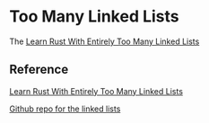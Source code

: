 # Too Many Linked Lists

The [Learn Rust With Entirely Too Many Linked Lists](https://rust-unofficial.github.io/too-many-lists/)





## Reference 

[Learn Rust With Entirely Too Many Linked Lists](https://rust-unofficial.github.io/too-many-lists/)

[Github repo for the linked lists](https://github.com/rust-unofficial/too-many-lists)
